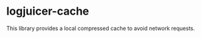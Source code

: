 logjuicer-cache
===============

This library provides a local compressed cache to avoid network requests.
